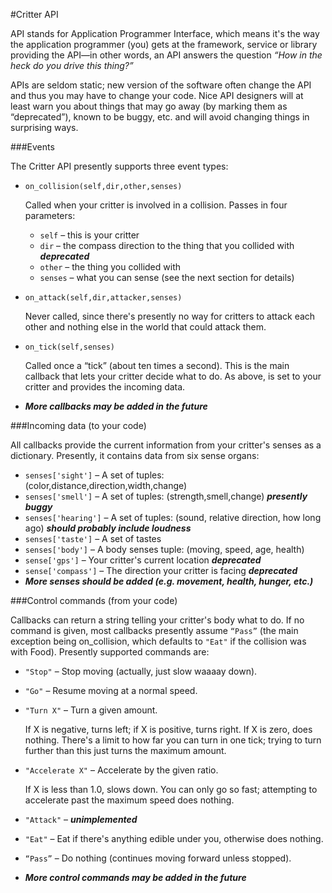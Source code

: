 ﻿#Critter API

API stands for Application Programmer Interface, which means it's the
way the application programmer (you) gets at the framework, service or
library providing the API—in other words, an API answers the question
*“How in the heck do you drive this thing?”*

APIs are seldom static; new version of the software often change the
API and thus you may have to change your code.  Nice API designers
will at least warn you about things that may go away (by marking them
as “deprecated”), known to be buggy, etc. and will avoid changing
things in surprising ways.

###Events

The Critter API presently supports three event types:

* `on_collision(self,dir,other,senses)`

    Called when your critter is involved in a collision.  Passes in four parameters:

    - `self` – this is your critter
    - `dir` – the compass direction to the thing that you collided with ***deprecated***
    - `other` – the thing you collided with
    - `senses` – what you can sense (see the next section for details)

* `on_attack(self,dir,attacker,senses)`

    Never called, since there's presently no way for critters to attack
    each other and nothing else in the world that could attack them.

* `on_tick(self,senses)`

    Called once a “tick” (about ten times a second).  This is the main
    callback that lets your critter decide what to do.  As above, <self> is
    set to your critter and <senses> provides the incoming data.

* ***More callbacks may be added in the future***


###Incoming data (to your code)

All callbacks provide the current information from your critter's
senses as a dictionary.  Presently, it contains data from six sense
organs:

* `senses['sight']` – A set of tuples: (color,distance,direction,width,change)
* `senses['smell']` – A set of tuples: (strength,smell,change) ***presently buggy***
* `senses['hearing']` – A set of tuples: (sound, relative direction, how
long ago) ***should probably include loudness***
* `senses['taste']` – A set of tastes
* `senses['body']` – A body senses tuple: (moving, speed, age, health)
* `sense['gps']` – Your critter's current location  ***deprecated***
* `sense['compass']` – The direction your critter is facing ***deprecated***
* ***More senses should be added (e.g. movement, health, hunger, etc.)***

###Control commands (from your code)

Callbacks can return a string telling your critter's body what to do.
If no command is given, most callbacks presently assume `“Pass”` (the
main exception being on_collision, which defaults to `"Eat"` if the collision
was with Food).  Presently supported commands are:


* `"Stop"` – Stop moving (actually, just slow waaaay down).

* `"Go"` – Resume moving at a normal speed.

* `"Turn X"` – Turn a given amount.

    If X is negative, turns left; if X is positive, turns right.  If X
    is zero, does nothing.  There's a limit to how far you can turn in
    one tick; trying to turn further than this just turns the maximum
    amount.

* `"Accelerate X"` – Accelerate by the given ratio.

    If X is less than 1.0, slows down.  You can only go so fast;
    attempting to accelerate past the maximum speed does nothing.

* `"Attack"` – ***unimplemented***

* `"Eat"` – Eat if there's anything edible under you, otherwise does nothing.

* `“Pass”` – Do nothing (continues moving forward unless stopped).

* ***More control commands may be added in the future***
